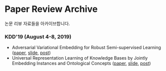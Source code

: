 # Paper Review Archive

논문 리뷰 자료들을 아카이브합니다.  

### KDD'19 (August 4-8, 2019) 
- Adversarial Variational Embedding for Robust Semi-supervised Learning ([paper](https://arxiv.org/abs/1905.02361), [slide](https://github.com/cheon-research/paper_reviw_archive/blob/master/200602_web_cheon.pdf), [post](-))
- Universal Representation Learning of Knowledge Bases by Jointly Embedding Instances and Ontological Concepts ([paper](http://web.cs.ucla.edu/~yzsun/papers/2019_KDD_JOIE.pdf), [slide](-), [post](-))
